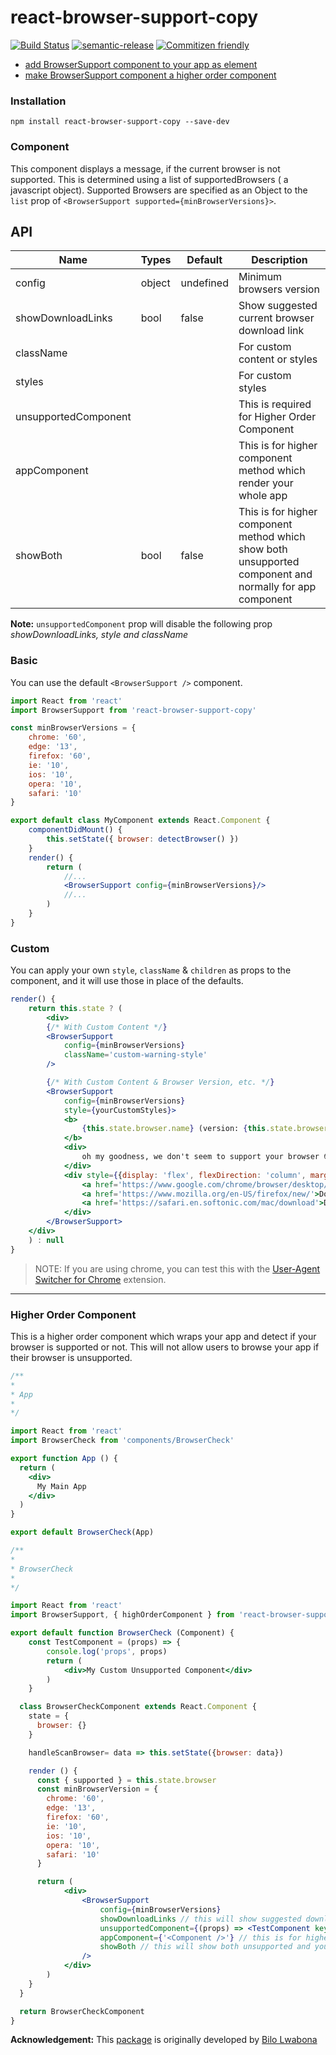# react-browser-support-copy

[![Build Status](https://travis-ci.org/noelalfonsomiranda/react-browser-support-copy.svg?branch=master)](https://travis-ci.org/noelalfonsomiranda/react-browser-support-copy)
[![semantic-release](https://img.shields.io/badge/%20%20%F0%9F%93%A6%F0%9F%9A%80-semantic--release-e10079.svg)](https://github.com/semantic-release/semantic-release)
[![Commitizen friendly](https://img.shields.io/badge/commitizen-friendly-brightgreen.svg)](http://commitizen.github.io/cz-cli/)

- [add BrowserSupport component to your app as element](#user-content-component)
- [make BrowserSupport component a higher order component](#user-content-higher-order-component)

### Installation

`npm install react-browser-support-copy --save-dev`

### Component

This component displays a message, if the current browser is not supported.
This is determined using a list of supportedBrowsers ( a javascript object).
Supported Browsers are specified as an Object to the `list` prop of `<BrowserSupport supported={minBrowserVersions}>`.

## API

| Name | Types | Default | Description |
|---|---|---|---|
| config | object | undefined | Minimum browsers version |
| showDownloadLinks | bool | false | Show suggested current browser download link |
| className |   |   | For custom content or styles |
| styles |   |   | For custom styles |
| unsupportedComponent |   |   | This is required for Higher Order Component |
| appComponent |   |   | This is for higher component method which render your whole app |
| showBoth | bool | false | This is for higher component method which show both unsupported component and normally for app component |

**Note:** `unsupportedComponent` prop will disable the following prop *showDownloadLinks, style and className*

### Basic

You can use the default `<BrowserSupport />` component.

```jsx
import React from 'react'
import BrowserSupport from 'react-browser-support-copy'

const minBrowserVersions = {
    chrome: '60',
    edge: '13',
    firefox: '60',
    ie: '10',
    ios: '10',
    opera: '10',
    safari: '10'
}

export default class MyComponent extends React.Component {
    componentDidMount() {
        this.setState({ browser: detectBrowser() })
    }
    render() {
        return (
            //...
            <BrowserSupport config={minBrowserVersions}/>
            //...
        )
    }
}
```

### Custom

You can apply your own `style`, `className` & `children` as props to the component, and it will use those in place of the defaults.

```jsx
render() {
    return this.state ? (
        <div>
        {/* With Custom Content */}
        <BrowserSupport
            config={minBrowserVersions}
            className='custom-warning-style'
        />

        {/* With Custom Content & Browser Version, etc. */}
        <BrowserSupport
            config={minBrowserVersions}
            style={yourCustomStyles}>
            <b>
                {this.state.browser.name} (version: {this.state.browser.version}) unsupported
            </b> 
            <div>
                oh my goodness, we don't seem to support your browser 😳
            </div>
            <div style={{display: 'flex', flexDirection: 'column', marginTop: '1em'}}>
                <a href='https://www.google.com/chrome/browser/desktop/index.html'>Download Chrome</a>
                <a href='https://www.mozilla.org/en-US/firefox/new/'>Download Firefox</a>
                <a href='https://safari.en.softonic.com/mac/download'>Download Safari</a>
            </div>
        </BrowserSupport>
    </div>
    ) : null
}
```

> NOTE: If you are using chrome, you can test this with the [User-Agent Switcher for Chrome](https://chrome.google.com/webstore/search/user%20agent%20switcher) extension.

---

### Higher Order Component

This is a higher order component which wraps your app and detect if your browser is supported or not.
This will not allow users to browse your app if their browser is unsupported.


```jsx
/**
*
* App
*
*/

import React from 'react'
import BrowserCheck from 'components/BrowserCheck'

export function App () {
  return (
    <div>
      My Main App
    </div>
  )
}

export default BrowserCheck(App)
```

```jsx
/**
*
* BrowserCheck
*
*/

import React from 'react'
import BrowserSupport, { highOrderComponent } from 'react-browser-support-copy'

export default function BrowserCheck (Component) {
    const TestComponent = (props) => {
        console.log('props', props)
        return (
            <div>My Custom Unsupported Component</div>
        )
    }

  class BrowserCheckComponent extends React.Component {
    state = {
      browser: {}
    }

    handleScanBrowser= data => this.setState({browser: data})

    render () {
      const { supported } = this.state.browser
      const minBrowserVersion = {
        chrome: '60',
        edge: '13',
        firefox: '60',
        ie: '10',
        ios: '10',
        opera: '10',
        safari: '10'
      }

      return (
            <div>
                <BrowserSupport
                    config={minBrowserVersions}
                    showDownloadLinks // this will show suggested download links for user's browser
                    unsupportedComponent={(props) => <TestComponent key='component' {...props} />} // this will show your custom component if the browser is unsupported
                    appComponent={'<Component />'} // this is for higher component order method only
                    showBoth // this will show both unsupported and your app component
                />
            </div>
        )
    }
  }

  return BrowserCheckComponent
}
```

**Acknowledgement:**
This [package](https://github.com/bilo-io/react-browser-support) is originally developed by [Bilo Lwabona](https://github.com/bilo-io)
